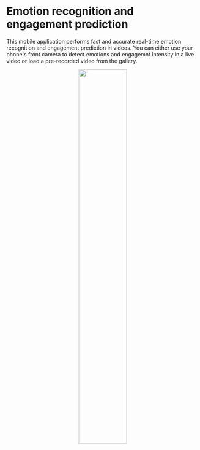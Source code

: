 # Emotion recognition and engagement prediction
This mobile application performs fast and accurate real-time emotion recognition and engagement prediction in videos. You can either use your phone's front camera to detect emotions and engagemnt intensity in a live video or load a pre-recorded video from the gallery. 

<p align="center">
  <img width="50%" lign="center" src="demo.gif"/>
</p>
